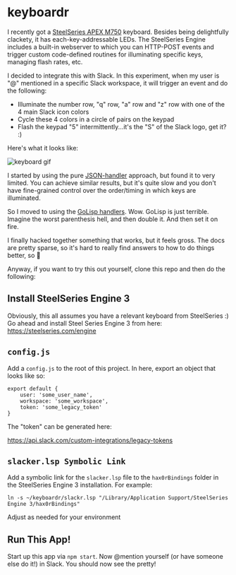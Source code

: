 # keyboardr
I recently got a [SteelSeries APEX M750](https://steelseries.com/gaming-keyboards/apex-m750-tkl) keyboard. Besides being delightfully clackety, it has each-key-addressable LEDs.
The SteelSeries Engine includes a built-in webserver to which you can HTTP-POST events and trigger custom code-defined routines
for illuminating specific keys, managing flash rates, etc.

I decided to integrate this with Slack. In this experiment, when my user is "@" mentioned in a specific Slack workspace, it will
trigger an event and do the following:

* Illuminate the number row, "q" row, "a" row and "z" row with one of the 4 main Slack icon colors
* Cycle these 4 colors in a circle of pairs on the keypad
* Flash the keypad "5" intermittently...it's the "S" of the Slack logo, get it? :)

Here's what it looks like:

![keyboard gif](https://github.com/existdissolve/keyboardr/blob/master/keyboard.gif)

I started by using the pure [JSON-handler](https://github.com/SteelSeries/gamesense-sdk/blob/master/doc/api/writing-handlers-in-json.md) approach, but found it to very limited. You can achieve similar results, but it's quite slow and you don't have fine-grained control over the order/timing in which keys are illuminated.

So I moved to using the [GoLisp handlers](https://github.com/SteelSeries/gamesense-sdk/blob/master/doc/api/writing-handlers-in-golisp.md). Wow. GoLisp is just terrible. Imagine the worst parenthesis hell, and then double it. And then set it on fire.

I finally hacked together something that works, but it feels gross. The docs are pretty sparse, so it's hard to really find answers to how to do things better, so :shrug:

Anyway, if you want to try this out yourself, clone this repo and then do the following:

## Install SteelSeries Engine 3
Obviously, this all assumes you have a relevant keyboard from SteelSeries :) Go ahead and install Steel Series Engine 3 from here: https://steelseries.com/engine

## `config.js`
Add a `config.js` to the root of this project. In here, export an object that looks like so:

```
export default {
    user: 'some_user_name',
    workspace: 'some_workspace',
    token: 'some_legacy_token'
}
```

The "token" can be generated here:

https://api.slack.com/custom-integrations/legacy-tokens

## `slacker.lsp Symbolic Link`
Add a symbolic link for the `slacker.lsp` file to the `hax0rBindings` folder in the SteelSeries Engine 3 installation. For example:

```
ln -s ~/keyboardr/slackr.lsp "/Library/Application Support/SteelSeries Engine 3/hax0rBindings"
```

Adjust as needed for your environment

## Run This App!
Start up this app via `npm start`. Now @mention yourself (or have someone else do it!) in Slack. You should now see the pretty!
